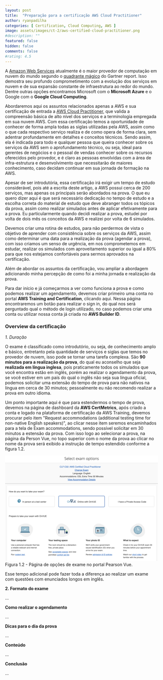 ```yaml
---
layout: post
title:  "Preparação para a certificação AWS Cloud Practitioner"
author: ryanpadilha
categories: [ Certification, Cloud Computing, AWS ]
image: assets/images/ct-2/aws-certified-cloud-practitioner.png
#description: ""
featured: false
hidden: false
comments: false
#rating: 4.5
---
```


A <a href="https://aws.amazon.com/" target="_blank">Amazon Web Services</a> atualmente é o maior provedor de computação em nuvem do mundo segundo o <a href="https://aws.amazon.com/blogs/aws/aws-named-as-a-leader-in-the-2022-gartner-cloud-infrastructure-platform-services-cips-magic-quadrant-for-the-12th-consecutive-year/" target="_blank">quadrante mágico</a> do Gartner report. Isso demostra seu profundo comprometimento com a evolução dos serviços em nuvem e de sua expansão constante de infraestrutura ao redor do mundo. Dentre outras opções encontramos Microsoft com o <strong>Microsoft Azure</strong> e o Google com o <strong>Google Cloud Computing</strong>.

Abordaremos aqui os assuntos relacionados apenas a AWS e sua certificação de entrada a <a href="https://aws.amazon.com/pt/certification/certified-cloud-practitioner/" target="_blank">AWS Cloud Practitioner</a>, que valida a compreensão básica de alto nível dos serviços e a terminologia empregada em sua nuvem AWS. Com essa certificação temos a oportunidade de conhecer de forma ampla todas as siglas utilizadas pela AWS, assim como o que cada respectivo serviço realiza e de como opera de forma clara, sem adentrar profundamente em detalhes e conceitos técnicos. Sendo assim, ela é indicada para todo e qualquer pessoa que queira conhecer sobre os serviços da AWS sem o aprofundamento técnico, ou seja, ideal para gerentes de negócios e o pessoal de vendas conhecer sobre os recursos oferecidos pelo provedor, e é claro as pessoas envolvidas com a área de infra-estrutura e desenvolvimento que necessitarão de maiores conhecimento, caso decidam continuar em sua jornada de formação na AWS.

Apesar de ser introdutória, essa certificação irá exigir um tempo de estudo considerável, pois até a escrita deste artigo, a AWS possui cerca de 200 serviços, mas apenas os principais serão abordados na prova. O que eu quero dizer aqui é que será necessário dedicação no tempo de estudo e a escolha correta do material de estudo que deve abranger todos os tópicos da prova, assim como realizar simulados antes de aplicar efetivamente para a prova. Eu particularmente quando decidi realizar a prova, estudei por volta de dois mês os conceitos da AWS e realizei por volta de 6 simulados. 

Devemos criar uma rotina de estudos, para não perdermos de vista o objetivo de aprender com consistência sobre os serviços da AWS, assim como determinar uma data para a realização da prova (agendar a prova), com isso criamos um senso de urgência, em nos comprometemos em estudar, realizar os simulados com aproveitamento superior ou igual a 80% para que nos estejamos confortáveis para sermos aprovados na certificação.

Além de abordar os assuntos da certificação, vou ampliar a abordagem adicionando minha percepção de como foi a minha jornada e realização da prova. 

Para dar início e já começarmos a ver como funciona a prova e como podemos realizar um agendamento, devemos criar primeiro uma conta no portal <strong>AWS Training and Certification</strong>, clicando aqui. Nessa página encontraremos um botão para realizar o sign in, do qual nos será perguntado qual o método de login utilizado, no caso podemos criar uma conta ou utilizar nossa conta já criada no <strong>AWS Builder ID</strong>.

### Overview da certificação

*1. Duração*

O exame é classificado como introdutório, ou seja, de conhecimento amplo e básico, entretanto pela quantidade de serviços e siglas que temos no provedor de nuvem, isso pode se tornar uma tarefa complexa. São <strong>90 minutos para a realização da prova</strong>, do qual eu aconselho que seja <strong>realizada em língua inglesa</strong>, pois praticamente todos os simulados que você encontra estão em inglês, porém ao realizar o agendamento da prova, se você estiver em um país do qual o inglês não seja sua língua oficial, podemos solicitar uma extensão do tempo de prova para não nativos na língua em cerca de 30 minutos; pessoalmente eu não recomendo realizar a prova em outro idioma.

Um ponto importante aqui é que para estendermos o tempo de prova, devemos na página de dashboard da <strong>AWS CertMetrics</strong>, após criado a conta e logado na plataforma de certificação da AWS Training, devemos procurar pelo item "Request accommodations (additional testing time for non-native English speakers)", ao clicar nesse item seremos encaminhados para a tela de Exam accommodations, sendo possível solicitar em 30 minutos a estensão da prova. Com isso logo ao selecionar a prova, na página da Person Vue, no topo superior com o nome da prova ao clicar no nome da prova será exibido a instrução de tempo estendido conforme a figura 1.2.

![alt text](/assets/images/ct-2/aws_pearson_vue_CLF-C02_AWS_Certified_Cloud_Practitioner-1024x706.png)
Figura 1.2 - Página de opções de exame no portal Pearson Vue.

Esse tempo adicional pode fazer toda a diferença ao realizar um exame com questões com enunciados longos em inglês.

**2. Formato do exame**

...

**Como realizar o agendamento**

...

**Dicas para o dia da prova**

...

**Conteúdo**

...

**Conclusão**

...
 
